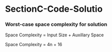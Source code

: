 # SectionC-Code-Solutio

### Worst-case space complexity for solution

Space Complexity = Input Size + Auxillary Space

Space Complexity = 4n + 16
